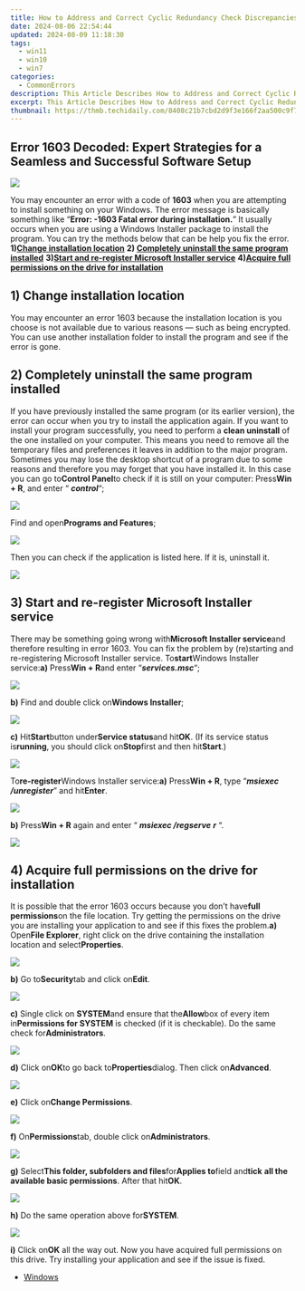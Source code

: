 ```yaml
---
title: How to Address and Correct Cyclic Redundancy Check Discrepancies Successfully
date: 2024-08-06 22:54:44
updated: 2024-08-09 11:18:30
tags:
  - win11
  - win10
  - win7
categories:
  - CommonErrors
description: This Article Describes How to Address and Correct Cyclic Redundancy Check Discrepancies Successfully
excerpt: This Article Describes How to Address and Correct Cyclic Redundancy Check Discrepancies Successfully
thumbnail: https://thmb.techidaily.com/8408c21b7cbd2d9f3e166f2aa500c9f7130f2d3b305b1fab49ef5afa3945895c.jpg
---
```


## Error 1603 Decoded: Expert Strategies for a Seamless and Successful Software Setup

![](https://images.drivereasy.com/wp-content/uploads/2017/07/img_595ca1709cae9.png)

You may encounter an error with a code of **1603** when you are attempting to install something on your Windows. The error message is basically something like “**Error: -1603 Fatal error during installation.**” It usually occurs when you are using a Windows Installer package to install the program. You can try the methods below that can be help you fix the error. **1)[Change installation location](https://tools.techidaily.com/drivereasy/download/)**   **2) [Completely uninstall the same program installed](https://tools.techidaily.com/drivereasy/download/)**   **3)[Start and re-register Microsoft Installer service](https://tools.techidaily.com/drivereasy/download/)**   **4)[Acquire full permissions on the drive for installation](https://tools.techidaily.com/drivereasy/download/)**

## 1) Change installation location

You may encounter an error 1603 because the installation location is you choose is not available due to various reasons — such as being encrypted. You can use another installation folder to install the program and see if the error is gone.

## 2) Completely uninstall the same program installed

If you have previously installed the same program (or its earlier version), the error can occur when you try to install the application again. If you want to install your program successfully, you need to perform a **clean uninstall** of the one installed on your computer. This means you need to remove all the temporary files and preferences it leaves in addition to the major program. Sometimes you may lose the desktop shortcut of a program due to some reasons and therefore you may forget that you have installed it. In this case you can go to**Control Panel**to check if it is still on your computer: Press**Win + R**, and enter “ _**control**_“;

![](https://images.drivereasy.com/wp-content/uploads/2017/07/img_595c9bf012d25.png)

Find and open**Programs and Features**;

![](https://images.drivereasy.com/wp-content/uploads/2017/07/img_595c9c81105c5.png)

Then you can check if the application is listed here. If it is, uninstall it.

![](https://images.drivereasy.com/wp-content/uploads/2017/07/img_595c9d00544d7.png)

## 3) Start and re-register Microsoft Installer service

There may be something going wrong with**Microsoft Installer service**and therefore resulting in error 1603\. You can fix the problem by (re)starting and re-registering Microsoft Installer service. To**start**Windows Installer service:**a)** Press**Win + R**and enter “_**services.msc**_“;

![](https://images.drivereasy.com/wp-content/uploads/2017/07/img_595ca68fd8714.png)

**b)** Find and double click on**Windows Installer**;

![](https://images.drivereasy.com/wp-content/uploads/2017/07/img_595ca70c399c1.png)

**c)** Hit**Start**button under**Service status**and hit**OK**. (If its service status is**running**, you should click on**Stop**first and then hit**Start**.)

![](https://images.drivereasy.com/wp-content/uploads/2017/07/img_595ca7cbbdf36.png)

To**re-register**Windows Installer service:**a)** Press**Win + R**, type “_**msiexec /unregister**_” and hit**Enter**.

![](https://images.drivereasy.com/wp-content/uploads/2017/07/img_595ca9370d810.png)

**b)** Press**Win + R** again and enter “ _**msiexec /regserve** **r**_ “.

![](https://images.drivereasy.com/wp-content/uploads/2017/07/img_595ca9952ad21.png)

## 4) Acquire full permissions on the drive for installation

It is possible that the error 1603 occurs because you don’t have**full permissions**on the file location. Try getting the permissions on the drive you are installing your application to and see if this fixes the problem.**a)** Open**File Explorer**, right click on the drive containing the installation location and select**Properties**.

![](https://images.drivereasy.com/wp-content/uploads/2017/07/img_595cac402cfce.png)

**b)** Go to**Security**tab and click on**Edit**.

![](https://images.drivereasy.com/wp-content/uploads/2017/07/img_595caf24696ae.png)

**c)** Single click on **SYSTEM**and ensure that the**Allow**box of every item in**Permissions for SYSTEM** is checked (if it is checkable). Do the same check for**Administrators**.

![](https://images.drivereasy.com/wp-content/uploads/2017/07/img_595cb123f210b.png)

**d)** Click on**OK**to go back to**Properties**dialog. Then click on**Advanced**.

![](https://images.drivereasy.com/wp-content/uploads/2017/07/img_595cb3cf25a0c.png)

**e)** Click on**Change Permissions**.

![](https://images.drivereasy.com/wp-content/uploads/2017/07/img_595cb5c235c54.png)

**f)** On**Permissions**tab, double click on**Administrators**.

![](https://images.drivereasy.com/wp-content/uploads/2017/07/img_595cb67382950.png)

**g)** Select**This folder, subfolders and files**for**Applies to**field and**tick** **all the available basic permissions**. After that hit**OK**.

![](https://images.drivereasy.com/wp-content/uploads/2017/07/img_595cb7074c180.png)

**h)** Do the same operation above for**SYSTEM**.

![](https://images.drivereasy.com/wp-content/uploads/2017/07/img_595cb8202ef5a.png)

**i)** Click on**OK** all the way out. Now you have acquired full permissions on this drive. Try installing your application and see if the issue is fixed.

* [Windows](https://tools.techidaily.com/drivereasy/download/)

<ins class="adsbygoogle"
     style="display:block"
     data-ad-format="autorelaxed"
     data-ad-client="ca-pub-7571918770474297"
     data-ad-slot="1223367746"></ins>



<ins class="adsbygoogle"
     style="display:block"
     data-ad-client="ca-pub-7571918770474297"
     data-ad-slot="8358498916"
     data-ad-format="auto"
     data-full-width-responsive="true"></ins>

